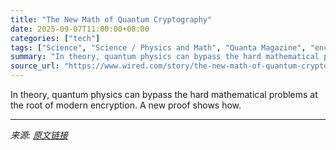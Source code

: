 ```yaml
---
title: "The New Math of Quantum Cryptography"
date: 2025-09-07T11:00:00+08:00
categories: ["tech"]
tags: ["Science", "Science / Physics and Math", "Quanta Magazine", "encryption", "quantum", "security", "Encryption"]
summary: "In theory, quantum physics can bypass the hard mathematical problems at the root of modern encryption. A new proof shows how."
source_url: "https://www.wired.com/story/the-new-math-of-quantum-cryptography/"
---
```


In theory, quantum physics can bypass the hard mathematical problems at the root of modern encryption. A new proof shows how.

---

*来源: [原文链接](https://www.wired.com/story/the-new-math-of-quantum-cryptography/)*
